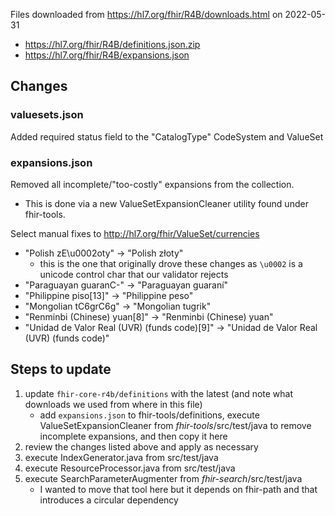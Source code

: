 Files downloaded from https://hl7.org/fhir/R4B/downloads.html on 2022-05-31
* https://hl7.org/fhir/R4B/definitions.json.zip
* https://hl7.org/fhir/R4B/expansions.json

## Changes

### valuesets.json

Added required status field to the "CatalogType" CodeSystem and ValueSet

### expansions.json

Removed all incomplete/"too-costly" expansions from the collection.
  - This is done via a new ValueSetExpansionCleaner utility found under fhir-tools.

Select manual fixes to http://hl7.org/fhir/ValueSet/currencies
* "Polish zE\u0002oty" -> "Polish złoty"
  - this is the one that originally drove these changes as `\u0002` is a unicode control char that our validator rejects
* "Paraguayan guaranC-" -> "Paraguayan guaraní"
* "Philippine piso[13]" -> "Philippine peso"
* "Mongolian tC6grC6g" -> "Mongolian tugrik"
* "Renminbi (Chinese) yuan[8]" -> "Renminbi (Chinese) yuan"
* "Unidad de Valor Real (UVR) (funds code)[9]" -> "Unidad de Valor Real (UVR) (funds code)"


## Steps to update

1. update `fhir-core-r4b/definitions` with the latest (and note what downloads we used from where in this file)
   * add `expansions.json` to fhir-tools/definitions, execute ValueSetExpansionCleaner from *fhir-tools*/src/test/java to remove incomplete expansions, and then copy it here
2. review the changes listed above and apply as necessary
2. execute IndexGenerator.java from src/test/java
3. execute ResourceProcessor.java from src/test/java
4. execute SearchParameterAugmenter from *fhir-search*/src/test/java
   * I wanted to move that tool here but it depends on fhir-path and that introduces a circular dependency
